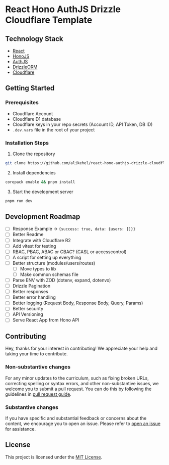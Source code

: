 # React Hono AuthJS Drizzle Cloudflare Template

## Technology Stack

-   [React](https://reactjs.org/)
-   [HonoJS](https://hono.io/)
-   [AuthJS](https://authjs.dev/)
-   [DrizzleORM](https://orm.drizzle.team/)
-   [Cloudflare](https://www.cloudflare.com/)

## Getting Started

### Prerequisites

- Cloudflare Account
- Cloudflare D1 database
- Cloudflare keys in your repo secrets (Account ID, API Token, DB ID)
- `.dev.vars` file in the root of your project

### Installation Steps

1. Clone the repository

```bash
git clone https://github.com/alikehel/react-hono-authjs-drizzle-cloudflare-template
```

2. Install dependencies

```bash
corepack enable && pnpm install
```

3. Start the development server

```bash
pnpm run dev
```

## Development Roadmap

- [ ] Response Example -> `{success: true, data: {users: []}}`
- [ ] Better Readme
- [ ] Integrate with Cloudflare R2
- [ ] Add vitest for testing
- [ ] RBAC, PBAC, ABAC or CBAC? (CASL or accesscontrol)
- [ ] A script for setting up everything
- [ ] Better structure (modules/users/routes)
    - [ ] Move types to lib
    - [ ] Make common schemas file
- [ ] Parse ENV with ZOD (dotenv, expand, dotenvx)
- [ ] Drizzle Pagination
- [ ] Better responses
- [ ] Better error handling
- [ ] Better logging (Request Body, Response Body, Query, Params)
- [ ] Better security
- [ ] API Versioning
- [ ] Serve React App from Hono API

## Contributing

Hey, thanks for your interest in contributing! We appreciate your help and taking your time to contribute.

### Non-substantive changes

For any minor updates to the curriculum, such as fixing broken URLs, correcting spelling or syntax errors, and other non-substantive issues, we welcome you to submit a pull request. You can do this by following the guidelines in [pull request guide](https://www.freecodecamp.org/news/how-to-make-your-first-pull-request-on-github-3/).

### Substantive changes

If you have specific and substantial feedback or concerns about the content, we encourage you to open an issue. Please refer to [open an issue](https://help.github.com/articles/creating-an-issue/) for assistance.

## License

This project is licensed under the [MIT License](LICENSE).
